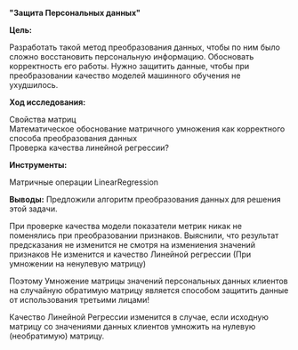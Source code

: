 **"Защита Персональных данных"**

**Цель:**

Разработать такой метод преобразования данных, чтобы по ним было сложно восстановить персональную информацию. Обосновать корректность его работы.
Нужно защитить данные, чтобы при преобразовании качество моделей машинного обучения не ухудшилось. 

**Ход исследования:**

Свойства матриц  
Математическое обоснование матричного умножения как корректного способа преобразования данных  
Проверка качества линейной регрессии?

**Инструменты:**

Матричные операции
LinearRegression

**Выводы:**
Предложили алгоритм преобразования данных для решения этой задачи.

При проверке качества модели показатели метрик никак не поменялись при преобразовании признаков.
Выяснили, что результат предсказания не изменится не смотря на измениения значений признаков Не изменится и качество Линейной регрессии (При умножении на ненулевую матрицу)

Поэтому Умножение матрицы значений персональных данных клиентов на случайную обратимую матрицу является способом защитить данные от использования третьими лицами!

Качество Линейной Регрессии изменится в случае, если исходную матрицу со значениями данных клиентов умножить на нулевую (необратимую) матрицу.
